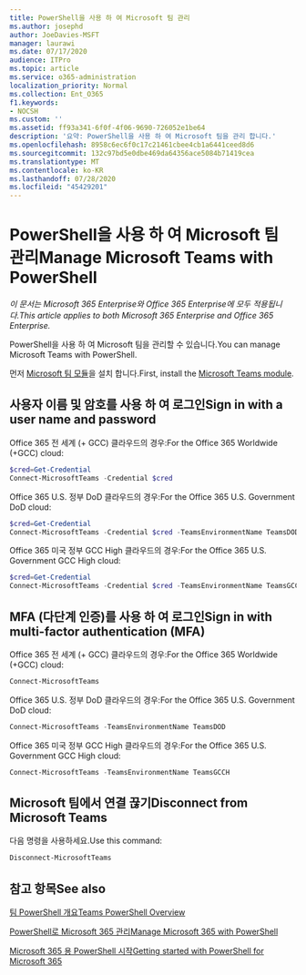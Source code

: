 ```yaml
---
title: PowerShell을 사용 하 여 Microsoft 팀 관리
ms.author: josephd
author: JoeDavies-MSFT
manager: laurawi
ms.date: 07/17/2020
audience: ITPro
ms.topic: article
ms.service: o365-administration
localization_priority: Normal
ms.collection: Ent_O365
f1.keywords:
- NOCSH
ms.custom: ''
ms.assetid: ff93a341-6f0f-4f06-9690-726052e1be64
description: '요약: PowerShell을 사용 하 여 Microsoft 팀을 관리 합니다.'
ms.openlocfilehash: 8958c6ec6f0c17c21461cbee4cb1a6441ceed8d6
ms.sourcegitcommit: 132c97bd5e0dbe469da64356ace5084b71419cea
ms.translationtype: MT
ms.contentlocale: ko-KR
ms.lasthandoff: 07/28/2020
ms.locfileid: "45429201"
---
```

# <a name="manage-microsoft-teams-with-powershell"></a><span data-ttu-id="fb78b-103">PowerShell을 사용 하 여 Microsoft 팀 관리</span><span class="sxs-lookup"><span data-stu-id="fb78b-103">Manage Microsoft Teams with PowerShell</span></span>

<span data-ttu-id="fb78b-104">*이 문서는 Microsoft 365 Enterprise와 Office 365 Enterprise에 모두 적용됩니다.*</span><span class="sxs-lookup"><span data-stu-id="fb78b-104">*This article applies to both Microsoft 365 Enterprise and Office 365 Enterprise.*</span></span>

<span data-ttu-id="fb78b-105">PowerShell을 사용 하 여 Microsoft 팀을 관리할 수 있습니다.</span><span class="sxs-lookup"><span data-stu-id="fb78b-105">You can manage Microsoft Teams with PowerShell.</span></span>
  
<span data-ttu-id="fb78b-106">먼저 [Microsoft 팀 모듈](https://www.powershellgallery.com/packages/MicrosoftTeams/)을 설치 합니다.</span><span class="sxs-lookup"><span data-stu-id="fb78b-106">First, install the [Microsoft Teams module](https://www.powershellgallery.com/packages/MicrosoftTeams/).</span></span>
    
## <a name="sign-in-with-a-user-name-and-password"></a><span data-ttu-id="fb78b-107">사용자 이름 및 암호를 사용 하 여 로그인</span><span class="sxs-lookup"><span data-stu-id="fb78b-107">Sign in with a user name and password</span></span>

<span data-ttu-id="fb78b-108">Office 365 전 세계 (+ GCC) 클라우드의 경우:</span><span class="sxs-lookup"><span data-stu-id="fb78b-108">For the Office 365 Worldwide (+GCC) cloud:</span></span>

```powershell
$cred=Get-Credential
Connect-MicrosoftTeams -Credential $cred
```

<span data-ttu-id="fb78b-109">Office 365 U.S. 정부 DoD 클라우드의 경우:</span><span class="sxs-lookup"><span data-stu-id="fb78b-109">For the Office 365 U.S. Government DoD cloud:</span></span> 

```powershell
$cred=Get-Credential
Connect-MicrosoftTeams -Credential $cred -TeamsEnvironmentName TeamsDOD
```

<span data-ttu-id="fb78b-110">Office 365 미국 정부 GCC High 클라우드의 경우:</span><span class="sxs-lookup"><span data-stu-id="fb78b-110">For the Office 365 U.S. Government GCC High cloud:</span></span>

```powershell
$cred=Get-Credential
Connect-MicrosoftTeams -Credential $cred -TeamsEnvironmentName TeamsGCCH
```

## <a name="sign-in-with-multi-factor-authentication-mfa"></a><span data-ttu-id="fb78b-111">MFA (다단계 인증)를 사용 하 여 로그인</span><span class="sxs-lookup"><span data-stu-id="fb78b-111">Sign in with multi-factor authentication (MFA)</span></span>

<span data-ttu-id="fb78b-112">Office 365 전 세계 (+ GCC) 클라우드의 경우:</span><span class="sxs-lookup"><span data-stu-id="fb78b-112">For the Office 365 Worldwide (+GCC) cloud:</span></span>

```powershell
Connect-MicrosoftTeams
```

<span data-ttu-id="fb78b-113">Office 365 U.S. 정부 DoD 클라우드의 경우:</span><span class="sxs-lookup"><span data-stu-id="fb78b-113">For the Office 365 U.S. Government DoD cloud:</span></span> 

```powershell
Connect-MicrosoftTeams -TeamsEnvironmentName TeamsDOD
```

<span data-ttu-id="fb78b-114">Office 365 미국 정부 GCC High 클라우드의 경우:</span><span class="sxs-lookup"><span data-stu-id="fb78b-114">For the Office 365 U.S. Government GCC High cloud:</span></span>

```powershell
Connect-MicrosoftTeams -TeamsEnvironmentName TeamsGCCH
```

## <a name="disconnect-from-microsoft-teams"></a><span data-ttu-id="fb78b-115">Microsoft 팀에서 연결 끊기</span><span class="sxs-lookup"><span data-stu-id="fb78b-115">Disconnect from Microsoft Teams</span></span>

<span data-ttu-id="fb78b-116">다음 명령을 사용하세요.</span><span class="sxs-lookup"><span data-stu-id="fb78b-116">Use this command:</span></span>

```powershell
Disconnect-MicrosoftTeams
```


## <a name="see-also"></a><span data-ttu-id="fb78b-117">참고 항목</span><span class="sxs-lookup"><span data-stu-id="fb78b-117">See also</span></span>

[<span data-ttu-id="fb78b-118">팀 PowerShell 개요</span><span class="sxs-lookup"><span data-stu-id="fb78b-118">Teams PowerShell Overview</span></span>](https://docs.microsoft.com/microsoftteams/teams-powershell-overview)
  
[<span data-ttu-id="fb78b-119">PowerShell로 Microsoft 365 관리</span><span class="sxs-lookup"><span data-stu-id="fb78b-119">Manage Microsoft 365 with PowerShell</span></span>](manage-office-365-with-office-365-powershell.md)
  
[<span data-ttu-id="fb78b-120">Microsoft 365 용 PowerShell 시작</span><span class="sxs-lookup"><span data-stu-id="fb78b-120">Getting started with PowerShell for Microsoft 365</span></span>](getting-started-with-office-365-powershell.md)

